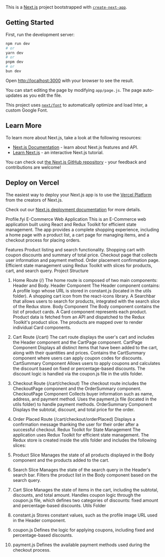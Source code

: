 This is a [Next.js](https://nextjs.org/) project bootstrapped with [`create-next-app`](https://github.com/vercel/next.js/tree/canary/packages/create-next-app).

## Getting Started

First, run the development server:

```bash
npm run dev
# or
yarn dev
# or
pnpm dev
# or
bun dev
```

Open [http://localhost:3000](http://localhost:3000) with your browser to see the result.

You can start editing the page by modifying `app/page.js`. The page auto-updates as you edit the file.

This project uses [`next/font`](https://nextjs.org/docs/basic-features/font-optimization) to automatically optimize and load Inter, a custom Google Font.

## Learn More

To learn more about Next.js, take a look at the following resources:

- [Next.js Documentation](https://nextjs.org/docs) - learn about Next.js features and API.
- [Learn Next.js](https://nextjs.org/learn) - an interactive Next.js tutorial.

You can check out [the Next.js GitHub repository](https://github.com/vercel/next.js/) - your feedback and contributions are welcome!

## Deploy on Vercel

The easiest way to deploy your Next.js app is to use the [Vercel Platform](https://vercel.com/new?utm_medium=default-template&filter=next.js&utm_source=create-next-app&utm_campaign=create-next-app-readme) from the creators of Next.js.

Check out our [Next.js deployment documentation](https://nextjs.org/docs/deployment) for more details.

Profile.fyi E-Commerce Web Application
This is an E-Commerce web application built using React and Redux Toolkit for efficient state management. The app provides a complete shopping experience, including a home page with a product list, a cart page for managing items, and a checkout process for placing orders.

Features
Product listing and search functionality.
Shopping cart with coupon discounts and summary of total price.
Checkout page that collects user information and payment method.
Order placement confirmation page.
Efficient state management using Redux Toolkit with slices for products, cart, and search query.
Project Structure
1. Home Route (/)
The home route is composed of two main components: Header and Body.
Header Component
The Header component contains:
A profile logo whose URL is stored in constant.js (located in the utils folder).
A shopping cart icon from the react-icons library.
A Searchbar that allows users to search for products, integrated with the search slice of the Redux store.
Body Component
The Body component contains the list of product cards.
A Card component represents each product.
Product data is fetched from an API and dispatched to the Redux Toolkit's product slice.
The products are mapped over to render individual Card components.
2. Cart Route (/cart)
The cart route displays the user's cart and includes the Header component and the CartPage component.
CartPage Component
Displays all distinct items that have been added to the cart, along with their quantities and prices.
Contains the CartSummary component where users can apply coupon codes for discounts.
CartSummary Component
Allows users to apply coupons and calculates the discount based on fixed or percentage-based discounts.
The discount logic is handled via the coupon.js file in the utils folder.
3. Checkout Route (/cart/checkout)
The checkout route includes the CheckoutPage component and the OrderSummary component.
CheckoutPage Component
Collects buyer information such as name, address, and payment method.
Uses the payment.js file (located in the utils folder) to handle payment methods.
OrderSummary Component
Displays the subtotal, discount, and total price for the order.
4. Order Placed Route (/cart/checkout/orderPlaced)
Displays a confirmation message thanking the user for their order after a successful checkout.
Redux Toolkit for State Management
The application uses Redux Toolkit for efficient state management. The Redux store is created inside the utils folder and includes the following slices:

1. Product Slice
Manages the state of all products displayed in the Body component and the products added to the cart.
2. Search Slice
Manages the state of the search query in the Header's search bar.
Filters the product list in the Body component based on the search query.
3. Cart Slice
Manages the state of items in the cart, including the subtotal, discounts, and total amount.
Handles coupon logic through the coupon.js file, which defines two categories of discounts: fixed amount and percentage-based discounts.
Utils Folder
1. constant.js
Stores constant values, such as the profile image URL used in the Header component.
2. coupon.js
Defines the logic for applying coupons, including fixed and percentage-based discounts.
3. payment.js
Defines the available payment methods used during the checkout process.


